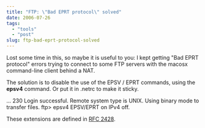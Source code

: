 ```yaml
---
title: "FTP: \"Bad EPRT protocol\" solved"
date: 2006-07-26
tags: 
  - "tools"
  - "post"
slug: ftp-bad-eprt-protocol-solved
---
```


Lost some time in this, so maybe it is useful to you: I kept getting "Bad EPRT protocol" errors trying to connect to some FTP servers with the macosx command-line client behind a NAT.

The solution is to disable the use of the EPSV / EPRT commands, using the **epsv4** command. Or put it in .netrc to make it sticky.

...
230 Login successful.
Remote system type is UNIX.
Using binary mode to transfer files.
ftp> epsv4
EPSV/EPRT on IPv4 off.

These extensions are defined in [RFC 2428](http://incubator.apache.org/ftpserver/rfc2428.html).
